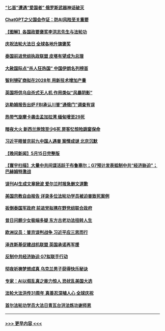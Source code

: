 #### [“匕首”遭遇“爱国者” 俄罗斯武器神话破灭](../pages/prog202/a103714505.md?t=05170943) 
#### [ChatGPT之父国会作证：防AI风险至关重要](../pages/prog202/a103714425.md?t=05170943) 
#### [【图解】各国政要褒奖李洪志先生与法轮功](../pages/prog202/a103714436.md?t=05170943) 
#### [庆祝法轮大法日 全球各地升旗褒奖](../pages/prog202/a103714359.md?t=05170943) 
#### [泰国前进党组执政联盟 皮塔有望成为总理](../pages/prog202/a103714369.md?t=05170943) 
#### [大赦国际点“杀人狂热国” 中国伊朗名列榜首](../pages/prog202/a103714162.md?t=05170943) 
#### [智利锂矿商拟在2028年 用新技术增加产量](../pages/prog202/a103714151.md?t=05170943) 
#### [英国将供乌自杀式无人机 作用类似“风暴阴影”](../pages/prog202/a103714159.md?t=05170943) 
#### [达勒姆报告出炉 FBI承认川普“通俄门”调查有误](../pages/prog202/a103714155.md?t=05170943) 
#### [热带气旋摩卡袭击孟加拉湾 缅甸增至29死](../pages/prog202/a103714086.md?t=05170943) 
#### [暗夜大火 新西兰旅馆至少6死 房客忆惊险跳窗保命](../pages/prog202/a103713946.md?t=05170943) 
#### [习近平晤普京前九中国人遇害 案情成谜 北京沉默](../pages/prog202/a103714032.md?t=05170943) 
#### [【晚间新闻】5月15日完整版](../pages/prog202/a103713927.md?t=05170943) 
#### [【寰宇扫描】大量中共间谍活跃于布鲁塞尔；G7预计发表抵制中共“经济胁迫”；巴赫姆特激战](../pages/prog202/a103713942.md?t=05170943) 
#### [误刊AI生成文章掀波 爱尔兰时报急删文道歉](../pages/prog202/a103713928.md?t=05170943) 
#### [美国宗教自由报告 详录多位法轮功学员被迫害致死案例](../pages/prog202/a103713885.md?t=05170943) 
#### [扳倒泰国军政府 前进党拟携在野党组联合政府](../pages/prog202/a103713921.md?t=05170943) 
#### [昔日问题少女极端多疑 东方古老功法扭转人生](../pages/prog202/a103713823.md?t=05170943) 
#### [欧洲议员：普京误判战争 习近平应三思而行](../pages/prog202/a103713819.md?t=05170943) 
#### [泽连斯基促建战机联盟  英国承诺再军援](../pages/prog202/a103713814.md?t=05170943) 
#### [反制中共经济胁迫 G7拟联手行动](../pages/prog202/a103713816.md?t=05170943) 
#### [彻夜祈祷梦想成真 乌克兰男子获得快乐秘诀](../pages/prog202/a103713789.md?t=05170943) 
#### [专家：AI以假乱真之能力惊人 恐扰乱美国大选](../pages/prog202/a103713533.md?t=05170943) 
#### [法轮大法洪传31周年 真善忍深植人心 全球庆祝](../pages/prog202/a103713601.md?t=05170943) 
#### [首尔法轮功学员大法日青瓦台洪法炼功谢师恩](../pages/prog202/a103713624.md?t=05170943) 

----
#### [ >>> 更早内容 <<< ](../indexes/prog202-earlier.md)

